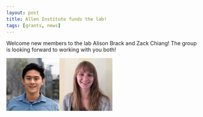 ```yaml
---
layout: post
title: Allen Institute funds the lab!
tags: [grants, news]
---
```


Welcome new members to the lab Alison Brack and Zack Chiang! The group is looking forward to working with you both!

<img alt="Zack Chiang" align="left" src="media/people/ZackChiang.jpg" width="140" height="140"/>
<img alt="Alison Brack" align="left" src="media/people/AlisonBrack.jpg" width="140" height="140"/>



<br><br>
